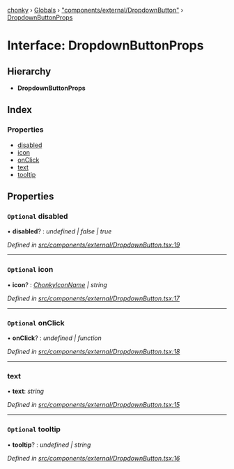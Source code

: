 [chonky](../README.md) › [Globals](../globals.md) › ["components/external/DropdownButton"](../modules/_components_external_dropdownbutton_.md) › [DropdownButtonProps](_components_external_dropdownbutton_.dropdownbuttonprops.md)

# Interface: DropdownButtonProps

## Hierarchy

* **DropdownButtonProps**

## Index

### Properties

* [disabled](_components_external_dropdownbutton_.dropdownbuttonprops.md#optional-disabled)
* [icon](_components_external_dropdownbutton_.dropdownbuttonprops.md#optional-icon)
* [onClick](_components_external_dropdownbutton_.dropdownbuttonprops.md#optional-onclick)
* [text](_components_external_dropdownbutton_.dropdownbuttonprops.md#text)
* [tooltip](_components_external_dropdownbutton_.dropdownbuttonprops.md#optional-tooltip)

## Properties

### `Optional` disabled

• **disabled**? : *undefined | false | true*

*Defined in [src/components/external/DropdownButton.tsx:19](https://github.com/TimboKZ/Chonky/blob/eb6f214/src/components/external/DropdownButton.tsx#L19)*

___

### `Optional` icon

• **icon**? : *[ChonkyIconName](../enums/_types_icons_types_.chonkyiconname.md) | string*

*Defined in [src/components/external/DropdownButton.tsx:17](https://github.com/TimboKZ/Chonky/blob/eb6f214/src/components/external/DropdownButton.tsx#L17)*

___

### `Optional` onClick

• **onClick**? : *undefined | function*

*Defined in [src/components/external/DropdownButton.tsx:18](https://github.com/TimboKZ/Chonky/blob/eb6f214/src/components/external/DropdownButton.tsx#L18)*

___

###  text

• **text**: *string*

*Defined in [src/components/external/DropdownButton.tsx:15](https://github.com/TimboKZ/Chonky/blob/eb6f214/src/components/external/DropdownButton.tsx#L15)*

___

### `Optional` tooltip

• **tooltip**? : *undefined | string*

*Defined in [src/components/external/DropdownButton.tsx:16](https://github.com/TimboKZ/Chonky/blob/eb6f214/src/components/external/DropdownButton.tsx#L16)*
